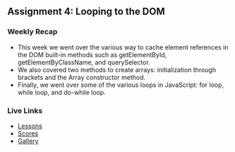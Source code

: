 ## Assignment 4: Looping to the DOM

### Weekly Recap

- This week we went over the various way to cache element references in the DOM built-in methods such as getElementById, getElementByClassName, and querySelector.
- We also covered two methods to create arrays: initialization through brackets and the Array constructor method.
- Finally, we went over some of the various loops in JavaScript: for loop, while loop, and do-while loop.

### Live Links

- [Lessons](https://csalguera.github.io/newm-n220/homework-4/index.html)
- [Scores](https://csalguera.github.io/newm-n220/homework-4/scores.html)
- [Gallery](https://csalguera.github.io/newm-n220/homework-4/gallery.html)
